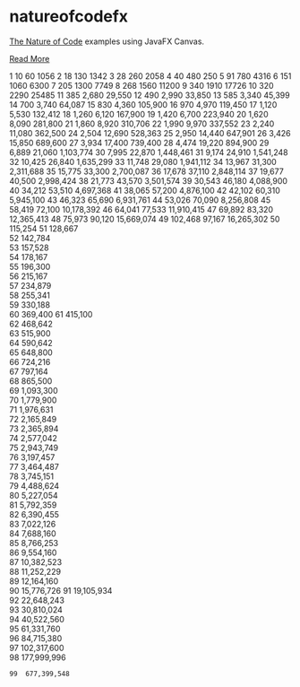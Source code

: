 # natureofcodefx
<a href="http://natureofcode.com">The Nature of Code</a> examples using JavaFX Canvas.

<a href="http://fxperiments.xyz/nature-of-code-in-javafx-canvas/">Read More</a>


1   10  60  1056
2   18  130 1342
3   28  260 2058
4   40  480 250
5   91  780 4316
6   151 1060    6300
7   205 1300    7749
8   268 1560    11200
9   340 1910    17726
10  320 2290    25485
11  385 2,680   29,550
12  490     2,990   33,850
13  585 3,340   45,399
14  700 3,740   64,087
15  830     4,360   105,900
16  970     4,970   119,450
17  1,120   5,530   132,412
18  1,260   6,120   167,900
19  1,420   6,700   223,940
20  1,620   8,090   281,800
21  1,860   8,920   310,706
22  1,990   9,970   337,552
23  2,240   11,080  362,500
24  2,504   12,690  528,363
25  2,950   14,440  647,901
26  3,426   15,850  689,600
27  3,934   17,400  739,400
28  4,474   19,220  894,900
29  6,889   21,060  1,103,774
30  7,995   22,870  1,448,461
31  9,174   24,910  1,541,248
32  10,425  26,840  1,635,299
33  11,748  29,080  1,941,112
34  13,967  31,300  2,311,688
35  15,775  33,300  2,700,087
36  17,678  37,110  2,848,114
37  19,677  40,500  2,998,424
38  21,773  43,570  3,501,574
39  30,543  46,180  4,088,900
40  34,212  53,510  4,697,368
41  38,065  57,200  4,876,100
42  42,102  60,310  5,945,100
43  46,323  65,690  6,931,761
44  53,026  70,090  8,256,808
45  58,419  72,100  10,178,392
46  64,041  77,533  11,910,415
47  69,892  83,320  12,365,413
48  75,973  90,120  15,669,074
49  102,468     97,167  16,265,302
50  115,254
51  128,667        
52  142,784    
53  157,528    
54  178,167    
55  196,300    
56  215,167    
57  234,879    
58  255,341    
59  330,188    
60  369,400
61  415,100    
62  468,642    
63  515,900    
64  590,642    
65  648,800    
66  724,216    
67  797,164    
68  865,500    
69  1,093,300      
70  1,779,900  
71  1,976,631      
72  2,165,849      
73  2,365,894      
74  2,577,042      
75  2,943,749      
76  3,197,457      
77  3,464,487      
78  3,745,151      
79  4,488,624      
80  5,227,054  
81  5,792,359      
82  6,390,455      
83  7,022,126      
84  7,688,160      
85  8,766,253      
86  9,554,160      
87  10,382,523     
88  11,252,229     
89  12,164,160     
90  15,776,726 
91  19,105,934     
92  22,648,243     
93  30,810,024     
94  40,522,560     
95  61,331,760     
96  84,715,380     
97  102,317,600    
98  177,999,996    

    99  677,399,548
